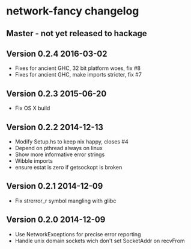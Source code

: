 # network-fancy changelog

## Master - not yet released to hackage

## Version 0.2.4 2016-03-02

- Fixes for ancient GHC, 32 bit platform woes, fix #8
- Fixes for ancient GHC, make imports stricter, fix #7

## Version 0.2.3 2015-06-20

- Fix OS X build

## Version 0.2.2 2014-12-13

- Modify Setup.hs to keep nix happy, closes #4
- Depend on pthread always on linux
- Show more informative error strings
- Wibble imports
- ensure estat is zero if getsockopt is broken

## Version 0.2.1 2014-12-09

- Fix strerror_r symbol mangling with glibc

## Version 0.2.0 2014-12-09

- Use NetworkExceptions for precise error reporting
- Handle unix domain sockets wich don't set SocketAddr on recvFrom
